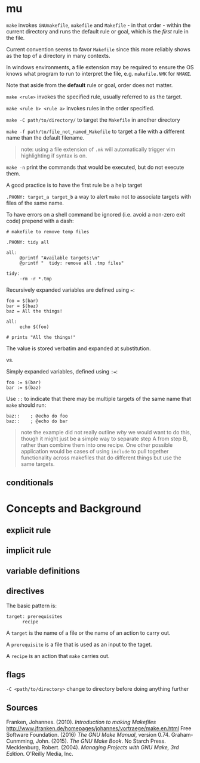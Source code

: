 # mu

`make` invokes `GNUmakefile`, `makefile` and `Makefile` - in that order - within the current directory and runs the default rule or goal, which is the _first_ rule in the file.

Current convention seems to favor `Makefile` since this more reliably shows as the top of a directory in many contexts.

In windows environments, a file extension may be required to ensure the OS knows what program to run to interpret the file, e.g. `makefile.NMK` for `NMAKE`.

Note that aside from the __default__ rule or goal, order does not matter.

`make <rule>` invokes the specified rule, usually referred to as the target.

`make <rule b> <rule a>` invokes rules in the order specified.

`make -C path/to/directory/` to target the  `Makefile` in another directory

`make -f path/to/file_not_named_Makefile` to target a file with a different name than the default filename.

> note: using a file extension of `.mk` will automatically trigger vim highlighting if syntax is on.

`make -n` print the commands that would be executed, but do not execute them.

A good practice is to have the first rule be a help target

`.PHONY: target_a target_b` a way to alert `make` not to associate targets with files of the same name.

To have errors on a shell command be ignored (i.e. avoid a non-zero exit code) prepend with a dash:

```
# makefile to remove temp files

.PHONY: tidy all

all:
     @printf "Available targets:\n"
     @printf "  tidy: remove all .tmp files"

tidy:
     -rm -r *.tmp
```

Recursively expanded variables are defined using `=`:

```
foo = $(bar)
bar = $(baz)
baz = All the things!

all:
     echo $(foo)

# prints "All the things!"
```

The value is stored verbatim and expanded at substitution.

vs.

Simply expanded variables, defined using `:=`:

```
foo := $(bar)
bar := $(baz)
```

Use `::` to indicate that there may be multiple targets of the same name that `make` should run:

```
baz::    ; @echo do foo
baz::    ; @echo do bar
```

> note the example did not really outline _why_ we would want to do this, though it might just be a simple way to separate step A from step B, rather than combine them into one recipe. One other possible application would be cases of using `include` to pull together functionality across makefiles that do different things but use the same targets.

## conditionals

# Concepts and Background

## explicit rule

## implicit rule

## variable definitions

## directives

The basic pattern is:

```
target: prerequisites
      recipe
```

A `target` is the name of a file or the name of an action to carry out.

A `prerequisite` is a file that is used as an input to the taget.

A `recipe` is an action that `make` carries out.

## flags  
`-C <path/to/directory>` change to directory before doing anything further  

Sources
---
Franken, Johannes. (2010). _Introduction to making Makefiles_ http://www.jfranken.de/homepages/johannes/vortraege/make.en.html
Free Software Foundation. (2016) _The GNU Make Manual_, version 0.74.
Graham-Cunmming, John. (2015). _The GNU Make Book_. No Starch Press.
Mecklenburg, Robert. (2004). _Managing Projects with GNU Make, 3rd Edition_. O'Reilly Media, Inc.
